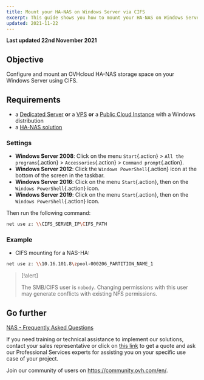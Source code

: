 ```yaml
---
title: Mount your HA-NAS on Windows Server via CIFS
excerpt: This guide shows you how to mount your HA-NAS on Windows Server via CIFS.
updated: 2021-11-22
---
```


**Last updated 22nd November 2021**

## Objective

Configure and mount an OVHcloud HA-NAS storage space on your Windows Server using CIFS.

## Requirements

- a [Dedicated Server](https://www.ovhcloud.com/en-ie/bare-metal/) **or** a [VPS](https://www.ovhcloud.com/en-ie/vps/) **or** a [Public Cloud Instance](https://www.ovhcloud.com/en-ie/public-cloud/) with a Windows distribution
- a [HA-NAS solution](https://www.ovh.ie/nas/)

### Settings

- **Windows Server 2008**: Click on the menu `Start`{.action} > `All the programs`{.action} > `Accessories`{.action} > `Command prompt`{.action}.
- **Windows Server 2012**: Click the `Windows PowerShell`{.action} icon at the bottom of the screen in the taskbar.
- **Windows Server 2016**: Click on the menu `Start`{.action}, then on the `Windows PowerShell`{.action} icon.
- **Windows Server 2019**: Click on the menu `Start`{.action}, then on the `Windows PowerShell`{.action} icon.

Then run the following command:

```bash
net use z: \\CIFS_SERVER_IP\CIFS_PATH
```

### Example

- CIFS mounting for a NAS-HA:

```bash
net use z: \\10.16.101.8\zpool-000206_PARTITION_NAME_1
```

> [!alert]
>
> The SMB/CIFS user is `nobody`. Changing permissions with this user may generate conflicts with existing NFS permissions. 
> 

## Go further

[NAS - Frequently Asked Questions](/pages/cloud/storage/file_storage/nas_faq)

If you need training or technical assistance to implement our solutions, contact your sales representative or click on [this link](https://www.ovhcloud.com/en-ie/professional-services/) to get a quote and ask our Professional Services experts for assisting you on your specific use case of your project.

Join our community of users on <https://community.ovh.com/en/>.
